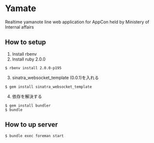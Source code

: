 Yamate
======

Realtime yamanote line web application for AppCon held by Ministery of Internal affairs 

## How to setup

1. Install rbenv
2. Install ruby 2.0.0
```
$ rbenv install 2.0.0-p195
```
3. sinatra_websocket_template (0.0.1)を入れる
```
$ gem install sinatra_websocket_template
```
4. 依存を解決する
```
$ gem install bundler
$ bundle
```

## How to up server

```
$ bundle exec foreman start
```
